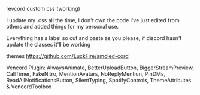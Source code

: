 revcord custom css (working)

I update my .css all the time, I don't own the code i've just edited from others and added things for my personal use.

Everything has a label so cut and paste as you please, if discord hasn't update the classes it'll be working

themes
https://github.com/LuckFire/amoled-cord

Vencord Plugin: AlwaysAnimate, BetterUploadButton, BiggerStreamPreview, CallTimer, FakeNitro, MentionAvatars, NoReplyMention, PinDMs, ReadAllNotificationsButton, SilentTyping, SpotifyControls, ThemeAttributes & VencordToolbox
